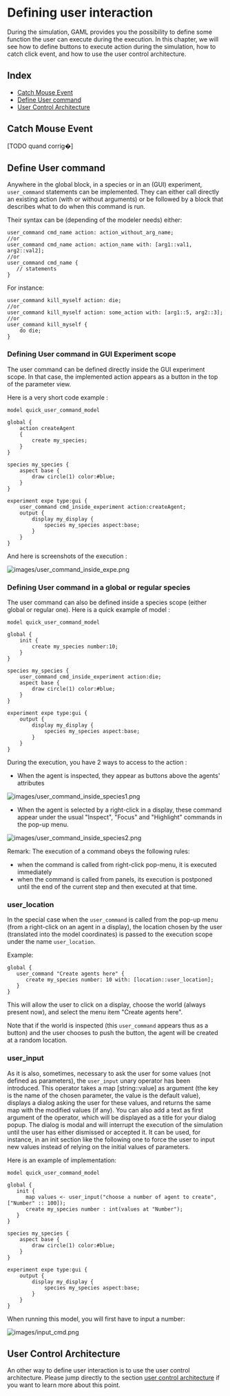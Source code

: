 # Defining user interaction

During the simulation, GAML provides you the possibility to define some function the user can execute during the execution. In this chapter, we will see how to define buttons to execute action during the simulation, how to catch click event, and how to use the user control architecture.

## Index

* [Catch Mouse Event](#catch-mouse-event)
* [Define User command](#define-user-command)
* [User Control Architecture](#user-control-architecture)

## Catch Mouse Event

[TODO quand corrig�]

## Define User command

Anywhere in the global block, in a species or in an (GUI) experiment, `user_command` statements can be implemented. They can either call directly an existing action (with or without arguments) or be followed by a block that describes what to do when this command is run.

Their syntax can be (depending of the modeler needs) either:

```
user_command cmd_name action: action_without_arg_name;
//or
user_command cmd_name action: action_name with: [arg1::val1, arg2::val2];
//or
user_command cmd_name {
   // statements
}
```

For instance:

```
user_command kill_myself action: die;
//or
user_command kill_myself action: some_action with: [arg1::5, arg2::3];
//or
user_command kill_myself {
    do die;
}
```

### Defining User command in GUI Experiment scope

The user command can be defined directly inside the GUI experiment scope. In that case, the implemented action appears as a button in the top of the parameter view.

Here is a very short code example :

```
model quick_user_command_model

global {
	action createAgent
	{
		create my_species;
	}
}

species my_species {
	aspect base {
		draw circle(1) color:#blue;
	}
}

experiment expe type:gui {
	user_command cmd_inside_experiment action:createAgent;
	output {
		display my_display {
			species my_species aspect:base;
		}
	}
}
```

And here is screenshots of the execution :

![images/user_command_inside_expe.png](resources/images/definingGUIExperiment/user_command_inside_expe.png)

### Defining User command in a global or regular species

The user command can also be defined inside a species scope (either global or regular one). Here is a quick example of model :

```
model quick_user_command_model

global {
	init {
		create my_species number:10;
	}
}

species my_species {
	user_command cmd_inside_experiment action:die;
	aspect base {
		draw circle(1) color:#blue;
	}
}

experiment expe type:gui {
	output {
		display my_display {
			species my_species aspect:base;
		}
	}
}
```

During the execution, you have 2 ways to access to the action :
* When the agent is inspected, they appear as buttons above the agents' attributes

![images/user_command_inside_species1.png](resources/images/definingGUIExperiment/user_command_inside_species1.png)
* When the agent is selected by a right-click in a display, these command appear under the usual "Inspect", "Focus" and "Highlight" commands in the pop-up menu.

![images/user_command_inside_species2.png](resources/images/definingGUIExperiment/user_command_inside_species2.png)


Remark: The execution of a command obeys the following rules:
* when the command is called from right-click pop-menu, it is executed immediately
* when the command is called from panels, its execution is postponed until the end of the current step and then executed at that time.

### user_location

In the special case when the `user_command` is called from the pop-up menu (from a right-click on an agent in a display), the location chosen by the user (translated into the model coordinates) is passed to the execution scope under the name `user_location`.

Example:

```
global {
   user_command "Create agents here" {
      create my_species number: 10 with: [location::user_location];
   }
}
```

This will allow the user to click on a display, choose the world (always present now), and select the menu item "Create agents here".

Note that if the world is inspected (this `user_command` appears thus as a button) and the user chooses to push the button, the agent will be created at a random location.

### user_input

As it is also, sometimes, necessary to ask the user for some values (not defined as parameters), the `user_input` unary operator has been introduced. This operator takes a map [string::value] as argument (the key is the name of the chosen parameter, the value is the default value), displays a dialog asking the user for these values, and returns the same map with the modified values (if any). You can also add a text as first argument of the operator, which will be displayed as a title for your dialog popup. The dialog is modal and will interrupt the execution of the simulation until the user has either dismissed or accepted it. It can be used, for instance, in an init section like the following one to force the user to input new values instead of relying on the initial values of parameters.

Here is an example of implementation:

```
model quick_user_command_model

global {
   init {
      map values <- user_input("choose a number of agent to create",["Number" :: 100]);
      create my_species number : int(values at "Number");
   }
}

species my_species {
	aspect base {
		draw circle(1) color:#blue;
	}
}

experiment expe type:gui {
	output {
		display my_display {
			species my_species aspect:base;
		}
	}
}
```

When running this model, you will first have to input a number:

![images/input_cmd.png](resources/images/definingGUIExperiment/input_cmd.png)

## User Control Architecture

An other way to define user interaction is to use the user control architecture. Please jump directly to the section [user control architecture](ControlArchitecture#user-control-architecture) if you want to learn more about this point.